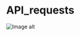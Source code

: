 # API_requests

![Image alt](https://github.com/{username}/{repository}/raw/{branch}/{path}/image.png)

